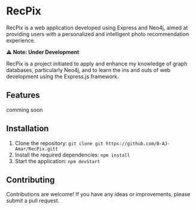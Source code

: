# RecPix
RecPix is a web application developed using Express and Neo4j, aimed at providing users with a personalized and intelligent photo recommendation experience. 

⚠️ **Note: Under Development**

RecPix is a project initiated to apply and enhance my knowledge of graph databases, particularly Neo4j, and to learn the ins and outs of web development using the Express.js framework.

## Features

comming soon

## Installation

1. Clone the repository: `git clone git https://github.com/B-AJ-Amar/RecPix.gitt`
2. Install the required dependencies: `npm install`
3. Start the application: `npm devStart`


## Contributing

Contributions are welcome! If you have any ideas or improvements, please submit a pull request.

<!-- ## License

This project is licensed under the [MIT License](LICENSE).

## Contact

For any questions or inquiries, please contact us at "amarbouakaz -->
